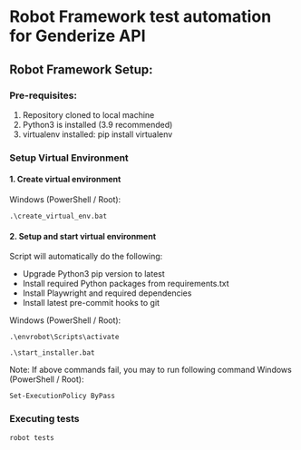 # Robot Framework test automation for Genderize API

## Robot Framework Setup:

### Pre-requisites:
1. Repository cloned to local machine
2. Python3 is installed (3.9 recommended)
3. virtualenv installed: pip install virtualenv

### Setup Virtual Environment

#### 1. Create virtual environment
Windows (PowerShell / Root):
```
.\create_virtual_env.bat
```

#### 2. Setup and start virtual environment

Script will automatically do the following:
 - Upgrade Python3 pip version to latest
 - Install required Python packages from requirements.txt
 - Install Playwright and required dependencies
 - Install latest pre-commit hooks to git

Windows (PowerShell / Root):
```
.\envrobot\Scripts\activate
```

```
.\start_installer.bat
```

Note: If above commands fail, you may to run following command
Windows (PowerShell / Root):
```
Set-ExecutionPolicy ByPass
```

### Executing tests
```
robot tests
```
